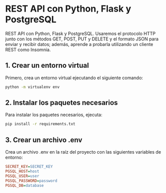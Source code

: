 # REST API con Python, Flask y PostgreSQL

REST API con Python, Flask y PostgreSQL. Usaremos el protocolo HTTP junto con los métodos GET, POST, PUT y DELETE y el formato JSON para enviar y recibir datos; además, aprende a probarla utilizando un cliente REST como Insomnia.

## 1. Crear un entorno virtual

Primero, crea un entorno virtual ejecutando el siguiente comando:

```bash
python -m virtualenv env
```

## 2. Instalar los paquetes necesarios

Para instalar los paquetes necesarios, ejecuta:

```bash
pip install -r requirements.txt
```

## 3. Crear un archivo .env

Crea un archivo .env en la raíz del proyecto con las siguientes variables de entorno:


```ini
SECRET_KEY=SECRET_KEY
PGSQL_HOST=host
PGSQL_USER=user
PGSQL_PASSWORD=password
PGSQL_DB=database

```
